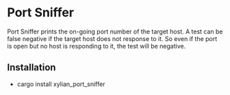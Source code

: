 # Port Sniffer
Port Sniffer prints the on-going port number of the target host.
A test can be false negative if the target host does not response to it. So even if the port is open but no host is responding to it, the test will be negative.

## Installation
* cargo install xylian_port_sniffer
